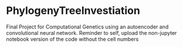 # PhylogenyTreeInvestiation

Final Project for Computational Genetics using an autoencoder and convolutional neural network. Reminder to self, upload the non-jupyter notebook version of the code without the cell numbers
